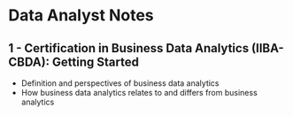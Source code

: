 # Data Analyst Notes

## 1 - Certification in Business Data Analytics (IIBA-CBDA): Getting Started

- Definition and perspectives of business data analytics
- How business data analytics relates to and differs from business analytics

